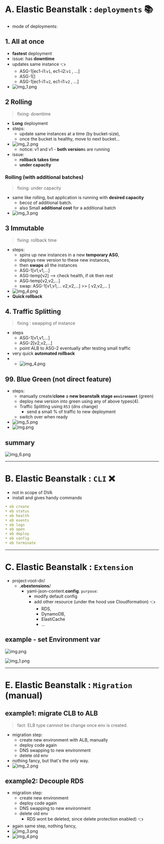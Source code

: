 # A. Elastic Beanstalk : `deployments` :books:
- mode of deployments:
## 1. All at once
- **fastest**  deployment
- issue: has  **downtime**
- updates same instance :point_left:
  - ASG-1[ec1-i1:`v1`, ec1-i2:`v1` , ...]
  - ASG-1[]
  - ASG-1[ec1-i1:`v2`, ec1-i1:`v2` , ...]
- ![img_1.png](../99_img/dva/beanstalk/01/img_1.png)

## 2 Rolling
> fixing: downtime
- **Long** deployment
- steps:
  - update same instances at a time (by bucket-size), 
  - once the bucket is healthy, move to next bucket...
- ![img_2.png](../99_img/dva/beanstalk/01/img_2.png)
  - notice: v1 and v1 - **both version**s are running
- issue:
  - **rollback takes time**
  - **under capacity**

### Rolling (with additional batches)
> fixing: under capacity
- same like rolling, but application is running with **desired capacity**
  - becoz of additional batch.
  - also Small **additional cost** for a additional batch
- ![img_3.png](../99_img/dva/beanstalk/01/img_3.png)

## 3 Immutable 
> fixing: rollback time
- steps:
  - spins up new instances in a new **temporary ASG**, 
  - deploys new version to these new instances,
  - then **swaps** all the instances
  - ASG-1[v1,v1,...]
  - ASG-temp[v2] --> check health, if ok then rest
  - ASG-temp[v2,v2,...]
  - swap: ASG-1[v1,v1,... v2,v2,...] >> [ v2,v2,... ]
- ![img_4.png](../99_img/dva/beanstalk/01/img_4.png)
- **Quick rollback**

## 4. Traffic Splitting
> fixing : swapping of instance
- steps
  - ASG-1[v1,v1,...]
  - ASG-2[v2,v2,...]
  - point ALB to ASG-2 eventually after testing small traffic
- very quick **automated rollback**
- - ![img_4.png](../99_img/dva/beanstalk/01/img_7.png)

## 99. Blue Green (not direct feature)
- steps:
  - manually create/**clone** a **new beanstalk stage `environment`** (green)
  - deploy new version into green using any of above types(4).
  - Traffic Splitting using `R53` (dns change)
    - send a small % of traffic to new deployment
  - switch over when ready
- ![img_5.png](../99_img/dva/beanstalk/01/img_5.png)
- ![img.png](../99_img/dva/beanstalk/01/img10.png)

## summary
![img_6.png](../99_img/dva/beanstalk/01/img_6.png)

---
# B. Elastic Beanstalk : `CLI` :x:
- not in scope of DVA
- install and gives handy commands
```yaml
• eb create
• eb status
• eb health
• eb events
• eb logs
• eb open
• eb deploy
• eb config
• eb terminate
```


---
# C. Elastic Beanstalk : `Extension`
- project-root-dir/
  - **.ebextensions**/
    - yaml-json-content.**config**. `purpose`:
      - modify default config
      - add other resource (under the hood use Cloudformation)  :point_left:
        - RDS, 
        - DynamoDB, 
        - ElastiCache
        - ...

## example - set Environment var

![img.png](../99_img/dva/beanstalk/02/img.png)

![img_1.png](../99_img/dva/beanstalk/02/img_1.png)


---
# E. Elastic Beanstalk : `Migration` (manual)

## example1: migrate CLB to ALB
> fact: ELB type cannnot be change once env is created. 
- migration step:
  - create new environment with ALB, manually
  - deploy code again 
  - DNS swapping to new environment
  - delete old env
- nothing fancy, but that's the only way.
- ![img_2.png](../99_img/dva/beanstalk/02/img_2.png)

## example2: Decouple RDS
- migration step:
  - create new environment
  - deploy code again 
  - DNS swapping to new environment
  - delete old env 
    - RDS wont be deleted, since delete protection enabled) :point_left:
- again same step, nothing fancy, 
- ![img_3.png](../99_img/dva/beanstalk/02/img_3.png)
- ![img_4.png](../99_img/dva/beanstalk/02/img_4.png)
